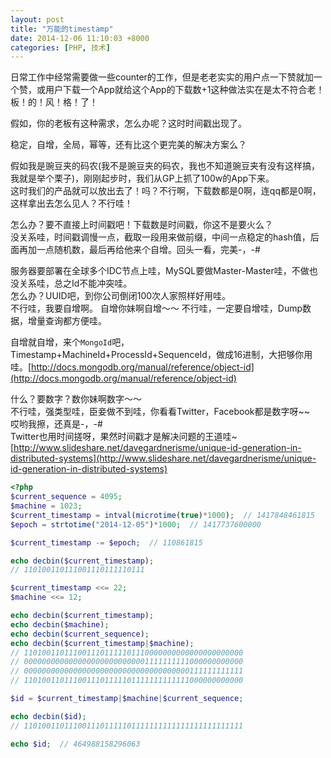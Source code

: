 ```yaml
---
layout: post
title: "万能的timestamp"
date: 2014-12-06 11:10:03 +8000
categories: [PHP, 技术]
---
```

<!-- datetime: 2014-12-06 11:10:03 -->
<!-- more -->

日常工作中经常需要做一些counter的工作，但是老老实实的用户点一下赞就加一个赞，或用户下载一个App就给这个App的下载数+1这种做法实在是太不符合老！板！的！风！格！了！  

假如，你的老板有这种需求，怎么办呢？这时时间戳出现了。

稳定，自增，全局，幂等，还有比这个更完美的解决方案么？

假如我是豌豆夹的码农(我不是豌豆夹的码农，我也不知道豌豆夹有没有这样搞，我就是举个栗子)，刚刚起步时，我们从GP上抓了100w的App下来。  
这时我们的产品就可以放出去了！吗？不行啊，下载数都是0啊，连qq都是0啊，这样拿出去怎么见人？不行哇！  

怎么办？要不直接上时间戳吧！下载数是时间戳，你这不是要火么？  
没关系哇，时间戳调慢一点，截取一段用来做前缀，中间一点稳定的hash值，后面再加一点随机数，最后再给他来个自增。回头一看，完美-，-#

服务器要部署在全球多个IDC节点上哇，MySQL要做Master-Master哇，不做也没关系哇，总之Id不能冲突哇。  
怎么办？UUID吧，到你公司倒闭100次人家照样好用哇。  
不行哇，我要自增啊。
自增你妹啊自增～～
不行哇，一定要自增哇，Dump数据，增量查询都方便哇。

自增就自增，来个`MongoId`吧，Timestamp+MachineId+ProcessId+SequenceId，做成16进制，大把够你用哇。[http://docs.mongodb.org/manual/reference/object-id](http://docs.mongodb.org/manual/reference/object-id)

什么？要数字？数你妹啊数字～～  
不行哇，强类型哇，臣妾做不到哇，你看看Twitter，Facebook都是数字呀~~  
哎哟我擦，还真是-，-#  
Twitter也用时间搓呀，果然时间戳才是解决问题的王道哇~  
[http://www.slideshare.net/davegardnerisme/unique-id-generation-in-distributed-systems](http://www.slideshare.net/davegardnerisme/unique-id-generation-in-distributed-systems)

```php
<?php
$current_sequence = 4095;
$machine = 1023;
$current_timestamp = intval(microtime(true)*1000);  // 1417848461815
$epoch = strtotime("2014-12-05")*1000;  // 1417737600000

$current_timestamp -= $epoch;  // 110861815

echo decbin($current_timestamp);
// 110100110111001110111110111

$current_timestamp <<= 22;
$machine <<= 12;

echo decbin($current_timestamp);
echo decbin($machine);
echo decbin($current_sequence);
echo decbin($current_timestamp|$machine);
// 1101001101110011101111101110000000000000000000000
// 0000000000000000000000000001111111111000000000000
// 0000000000000000000000000000000000000111111111111
// 1101001101110011101111101111111111111000000000000

$id = $current_timestamp|$machine|$current_sequence;

echo decbin($id);
// 1101001101110011101111101111111111111111111111111

echo $id;  // 464988158296063

```
